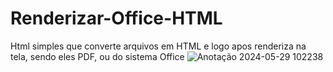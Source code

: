 # Renderizar-Office-HTML
Html simples que converte arquivos em HTML e logo apos renderiza na tela, sendo eles PDF, ou do sistema Office
![Anotação 2024-05-29 102238](https://github.com/luciomotta/Renderizar-Office-HTML/assets/83682095/4d503e24-0464-4ba8-9a2b-65d4ed5e9cbb)
